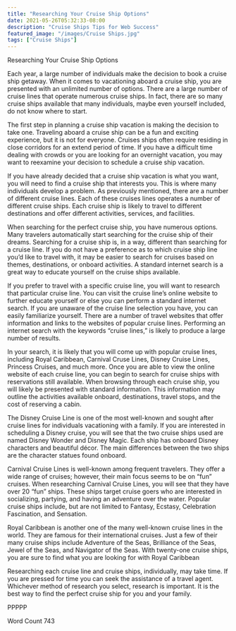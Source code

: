 ```yaml
---
title: "Researching Your Cruise Ship Options"
date: 2021-05-26T05:32:33-08:00
description: "Cruise Ships Tips for Web Success"
featured_image: "/images/Cruise Ships.jpg"
tags: ["Cruise Ships"]
---
```


Researching Your Cruise Ship Options

Each year, a large number of individuals make the decision to book a cruise ship getaway.  When it comes to vacationing aboard a cruise ship, you are presented with an unlimited number of options.  There are a large number of cruise lines that operate numerous cruise ships.  In fact, there are so many cruise ships available that many individuals, maybe even yourself included, do not know where to start.

The first step in planning a cruise ship vacation is making the decision to take one.  Traveling aboard a cruise ship can be a fun and exciting experience, but it is not for everyone.  Cruises ships often require residing in close corridors for an extend period of time.  If you have a difficult time dealing with crowds or you are looking for an overnight vacation, you may want to reexamine your decision to schedule a cruise ship vacation.  

If you have already decided that a cruise ship vacation is what you want, you will need to find a cruise ship that interests you. This is where many individuals develop a problem.  As previously mentioned, there are a number of different cruise lines. Each of these cruises lines operates a number of different cruise ships.  Each cruise ship is likely to travel to different destinations and offer different activities, services, and facilities.  

When searching for the perfect cruise ship, you have numerous options.  Many travelers automatically start searching for the cruise ship of their dreams. Searching for a cruise ship is, in a way, different than searching for a cruise line.  If you do not have a preference as to which cruise ship line you’d like to travel with, it may be easier to search for cruises based on themes, destinations, or onboard activities.  A standard internet search is a great way to educate yourself on the cruise ships available.  

If you prefer to travel with a specific cruise line, you will want to research that particular cruise line.  You can visit the cruise line’s online website to further educate yourself or else you can perform a standard internet search.  If you are unaware of the cruise line selection you have, you can easily familiarize yourself.  There are a number of travel websites that offer information and links to the websites of popular cruise lines.  Performing an internet search with the keywords “cruise lines,” is likely to produce a large number of results.  

In your search, it is likely that you will come up with popular cruise lines, including Royal Caribbean, Carnival Cruse Lines, Disney Cruise Lines, Princess Cruises, and much more.  Once you are able to view the online website of each cruise line, you can begin to search for cruise ships with reservations still available.  When browsing through each cruise ship, you will likely be presented with standard information. This information may outline the activities available onboard, destinations, travel stops, and the cost of reserving a cabin.  

The Disney Cruise Line is one of the most well-known and sought after cruise lines for individuals vacationing with a family.  If you are interested in scheduling a Disney cruise, you will see that the two cruise ships used are named Disney Wonder and Disney Magic.  Each ship has onboard Disney characters and beautiful décor.  The main differences between the two ships are the character statues found onboard.

Carnival Cruise Lines is well-known among frequent travelers.  They offer a wide range of cruises; however, their main focus seems to be on “fun” cruises.  When researching Carnival Cruise Lines, you will see that they have over 20 “fun” ships.  These ships target cruise goers who are interested in socializing, partying, and having an adventure over the water.  Popular cruise ships include, but are not limited to Fantasy, Ecstasy, Celebration Fascination, and Sensation.  

Royal Caribbean is another one of the many well-known cruise lines in the world. They are famous for their international cruises.  Just a few of their many cruise ships include Adventure of the Seas, Brilliance of the Seas, Jewel of the Seas, and Navigator of the Seas.  With twenty-one cruise ships, you are sure to find what you are looking for with Royal Caribbean

Researching each cruise line and cruise ships, individually, may take time.  If you are pressed for time you can seek the assistance of a travel agent.  Whichever method of research you select, research is important. It is the best way to find the perfect cruise ship for you and your family.

PPPPP

Word Count 743

